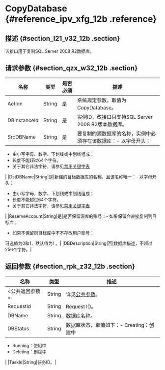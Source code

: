 # CopyDatabase {#reference_ipv_xfg_12b .reference}

## 描述 {#section_l21_v32_12b .section}

该接口用于复制SQL Server 2008 R2数据库。

## 请求参数 {#section_qzx_w32_12b .section}

|名称|类型|是否必须|描述|
|--|--|----|--|
|Action|String|是|系统规定参数，取值为CopyDatabase。|
|DBInstanceId|String|是|实例ID，改接口只支持SQL Server 2008 R2版本数据库。|
|SrcDBName|String|是|要复制的源数据库的名称，实例中必须存在该数据库：-   以字母开头；
-   由小写字母、数字、下划线或中划线组成；
-   长度不能超过64个字符。
-   关于其它非法字符，请参见[禁用关键字表](cn.zh-CN/API参考/API参考/附表/禁用关键字表.md#)

|
|DstDBName|String|是|新建的目标数据库的名称，且该名称唯一：-   以字母开头；
-   由小写字母，数字、下划线或中划线组成；
-   长度不能超过64个字符。
-   关于其它非法字符，请参见[禁用关键字表](cn.zh-CN/API参考/API参考/附表/禁用关键字表.md#)

|
|ReserveAccount|String|是|是否保留源库的账号：-   如果保留会直接复制到目标库；
-   如果不保留则目标库中不不存改用户账号；

可选值为0和1，默认值为1 。|
|DBDescription|String|否|数据库描述，不超过256个字符。|

## 返回参数 {#section_rpk_z32_12b .section}

|名称|类型|描述|
|--|--|--|
|<公共返回参数\>|String|详见[公共参数](cn.zh-CN/API参考/使用API/公共参数.md#)。|
|RequestId|String|Request ID。|
|DBName|String|数据库名称。|
|DBStatus|String|数据库状态，取值如下：-   Creating：创建中
-   Running：使用中
-   Deleting：删除中

|
|TaskId|String|任务ID。|

